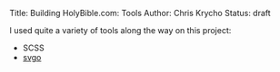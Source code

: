 Title: Building HolyBible.com: Tools
Author: Chris Krycho
Status: draft

I used quite a variety of tools along the way on this project:

- SCSS
- [svgo][1]

[1]:	https://github.com/svg/svgo